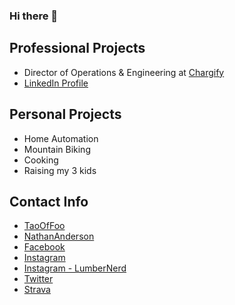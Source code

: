 ### Hi there 👋

## Professional Projects
- Director of Operations & Engineering at [Chargify](https://www.chargify.com)
- [LinkedIn Profile](https://www.linkedin.com/in/nathanedwardanderson/)

## Personal Projects
- Home Automation
- Mountain Biking
- Cooking
- Raising my 3 kids

## Contact Info
- [TaoOfFoo](http://taooffoo.com/)
- [NathanAnderson](http://nathananderson.com)
- [Facebook](https://www.facebook.com/nathan.edward.anderson)
- [Instagram](https://www.instagram.com/mtman97/)
- [Instagram - LumberNerd](https://www.instagram.com/thelumbernerd/)
- [Twitter](https://twitter.com/mtman97)
- [Strava](https://www.strava.com/athletes/29995631)
